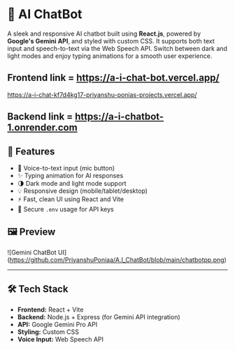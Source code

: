 # 💬  AI ChatBot

A sleek and responsive AI chatbot built using **React.js**, powered by **Google's Gemini API**, and styled with custom CSS. It supports both text input and speech-to-text via the Web Speech API. Switch between dark and light modes and enjoy typing animations for a smooth user experience.

## Frontend link = https://a-i-chat-bot.vercel.app/
https://a-i-chat-kf7d4kg17-priyanshu-ponias-projects.vercel.app/

## Backend link = https://a-i-chatbot-1.onrender.com

## 🚀 Features

- 🎤 Voice-to-text input (mic button)
- ✨ Typing animation for AI responses
- 🌗 Dark mode and light mode support
- 💡 Responsive design (mobile/tablet/desktop)
- ⚡ Fast, clean UI using React and Vite
- 🔐 Secure `.env` usage for API keys


## 🖼️ Preview

![Gemini ChatBot UI] (https://github.com/PriyanshuPoniaa/A.I_ChatBot/blob/main/chatbotpp.png) <!-- Replace with actual screenshot -->

---

## 🛠️ Tech Stack

- **Frontend:** React + Vite
- **Backend:** Node.js + Express (for Gemini API integration)
- **API:** Google Gemini Pro API
- **Styling:** Custom CSS
- **Voice Input:** Web Speech API

